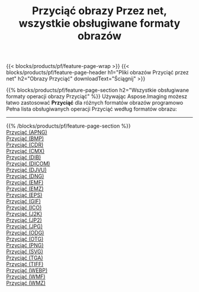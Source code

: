 ﻿---
title: Przyciąć obrazy Przez net, wszystkie obsługiwane formaty obrazów 
weight: 3920
url: /pl/net/crop 
lang: pl
langdirlevel: 2
locales: zh-hans,ja,it,ru,de,es,fr,nl,id,lt,pl,pt,vi,tr,ko,zh-hant,ar,hi,th,sv,cs,uk,he
description: Używając Aspose.Imaging możesz łatwo Przyciąć obrazy Via net
---

{{< blocks/products/pf/feature-page-wrap >}}
{{< blocks/products/pf/feature-page-header h1="Pliki obrazów Przyciąć przez net" h2="Obrazy Przyciąć" downloadText="Ściągnij" >}}


{{% blocks/products/pf/feature-page-section  h2="Wszystkie obsługiwane formaty operacji obrazy Przyciąć" %}}
Używając Aspose.Imaging możesz łatwo zastosować **Przyciąć** dla różnych formatów obrazów programowo
<br/>
Pełna lista obsługiwanych operacji Przyciąć według formatów obrazu:
<hr/>
{{% /blocks/products/pf/feature-page-section %}}
<div class="container-fluid productfamilypage bg-gray">
    <div class="convertypes bg-gray agp-content section">
        <div class="container">
		<div class="row other-converters">
		    <div class='col-md-2 other-converter remove-lp remove-rp'><a href="/imaging/pl/net/crop/apng" >Przyciąć (APNG)</a></div><div class='col-md-2 other-converter remove-lp remove-rp'><a href="/imaging/pl/net/crop/bmp" >Przyciąć (BMP)</a></div><div class='col-md-2 other-converter remove-lp remove-rp'><a href="/imaging/pl/net/crop/cdr" >Przyciąć (CDR)</a></div><div class='col-md-2 other-converter remove-lp remove-rp'><a href="/imaging/pl/net/crop/cmx" >Przyciąć (CMX)</a></div><div class='col-md-2 other-converter remove-lp remove-rp'><a href="/imaging/pl/net/crop/dib" >Przyciąć (DIB)</a></div><div class='col-md-2 other-converter remove-lp remove-rp'><a href="/imaging/pl/net/crop/dicom" >Przyciąć (DICOM)</a></div><div class='col-md-2 other-converter remove-lp remove-rp'><a href="/imaging/pl/net/crop/djvu" >Przyciąć (DJVU)</a></div><div class='col-md-2 other-converter remove-lp remove-rp'><a href="/imaging/pl/net/crop/dng" >Przyciąć (DNG)</a></div><div class='col-md-2 other-converter remove-lp remove-rp'><a href="/imaging/pl/net/crop/emf" >Przyciąć (EMF)</a></div><div class='col-md-2 other-converter remove-lp remove-rp'><a href="/imaging/pl/net/crop/emz" >Przyciąć (EMZ)</a></div><div class='col-md-2 other-converter remove-lp remove-rp'><a href="/imaging/pl/net/crop/eps" >Przyciąć (EPS)</a></div><div class='col-md-2 other-converter remove-lp remove-rp'><a href="/imaging/pl/net/crop/gif" >Przyciąć (GIF)</a></div><div class='col-md-2 other-converter remove-lp remove-rp'><a href="/imaging/pl/net/crop/ico" >Przyciąć (ICO)</a></div><div class='col-md-2 other-converter remove-lp remove-rp'><a href="/imaging/pl/net/crop/j2k" >Przyciąć (J2K)</a></div><div class='col-md-2 other-converter remove-lp remove-rp'><a href="/imaging/pl/net/crop/jp2" >Przyciąć (JP2)</a></div><div class='col-md-2 other-converter remove-lp remove-rp'><a href="/imaging/pl/net/crop/jpg" >Przyciąć (JPG)</a></div><div class='col-md-2 other-converter remove-lp remove-rp'><a href="/imaging/pl/net/crop/odg" >Przyciąć (ODG)</a></div><div class='col-md-2 other-converter remove-lp remove-rp'><a href="/imaging/pl/net/crop/otg" >Przyciąć (OTG)</a></div><div class='col-md-2 other-converter remove-lp remove-rp'><a href="/imaging/pl/net/crop/png" >Przyciąć (PNG)</a></div><div class='col-md-2 other-converter remove-lp remove-rp'><a href="/imaging/pl/net/crop/svg" >Przyciąć (SVG)</a></div><div class='col-md-2 other-converter remove-lp remove-rp'><a href="/imaging/pl/net/crop/tga" >Przyciąć (TGA)</a></div><div class='col-md-2 other-converter remove-lp remove-rp'><a href="/imaging/pl/net/crop/tiff" >Przyciąć (TIFF)</a></div><div class='col-md-2 other-converter remove-lp remove-rp'><a href="/imaging/pl/net/crop/webp" >Przyciąć (WEBP)</a></div><div class='col-md-2 other-converter remove-lp remove-rp'><a href="/imaging/pl/net/crop/wmf" >Przyciąć (WMF)</a></div><div class='col-md-2 other-converter remove-lp remove-rp'><a href="/imaging/pl/net/crop/wmz" >Przyciąć (WMZ)</a></div>
                </div>
        </div>
    </div>
</div>
<br/>
